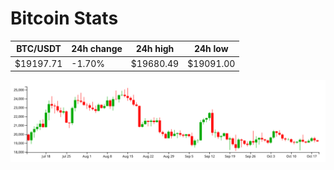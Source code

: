 # Bitcoin Stats

BTC/USDT|24h change|24h high|24h low|
|---|---|---|---|
|$19197.71|-1.70%|$19680.49|$19091.00|

<img src="./chart.svg">

